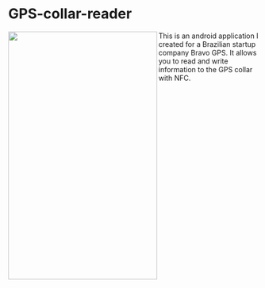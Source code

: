 # GPS-collar-reader



<a href="url"><img src="https://i.imgur.com/Jhhqe2r.jpg" align="left" height="500" width="300" ></a>


This is an android application I created for a Brazilian startup company Bravo GPS. It allows you to read and write information to the GPS collar with NFC.
